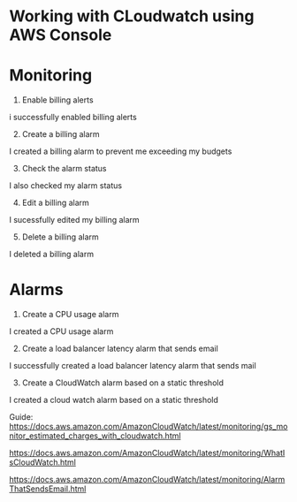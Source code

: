 # Working with CLoudwatch using AWS Console 

# Monitoring 

1. Enable billing alerts

i successfully enabled billing alerts 

2. Create a billing alarm

I created a billing alarm to prevent me exceeding my budgets

3. Check the alarm status

I also checked my alarm status

4. Edit a billing alarm

I sucessfully edited my billing alarm

5. Delete a billing alarm

I deleted  a billing alarm


# Alarms

1. Create a CPU usage alarm

I created a CPU usage alarm

2. Create a load balancer latency alarm that sends email

I successfully created a load balancer latency alarm that sends mail

3. Create a CloudWatch alarm based on a static threshold

I created a cloud watch alarm based on a static threshold



Guide:
https://docs.aws.amazon.com/AmazonCloudWatch/latest/monitoring/gs_monitor_estimated_charges_with_cloudwatch.html

https://docs.aws.amazon.com/AmazonCloudWatch/latest/monitoring/WhatIsCloudWatch.html

https://docs.aws.amazon.com/AmazonCloudWatch/latest/monitoring/AlarmThatSendsEmail.html








